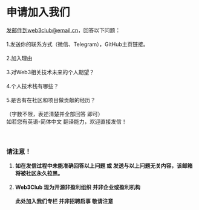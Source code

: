 # 申请加入我们
发邮件到web3club@email.cn，回答以下问题：
<br>
<br>
1.发送你的联系方式（微信、Telegram），GitHub主页链接。
<br>
<br>
2.加入理由
<br>
<br>
3.对Web3相关技术未来的个人期望？
<br>
<br>
4.个人技术栈有哪些？
<br>
<br>
5.是否有在社区和项目做贡献的经历？
<br>
<br>
（字数不限，表述清楚并全部回答 即可）
<br>
如若您有英语-简体中文 翻译能力，欢迎直接发信！<br><br><br>
### 请注意！
1. **如在发信过程中未能准确回答以上问题 或 发送与以上问题无关内容，该邮箱将被社区永久拉黑。**<br><br>
2. **Web3Club 现为开源非盈利组织 并非企业或盈利机构** <br><br>
**此处加入我们专栏 并非招聘启事 敬请注意**<br>
